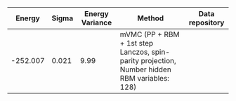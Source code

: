 |       Energy          |  Sigma          | Energy Variance  |  Method                                                |   Data repository      |
| ----------------------| ----------------| -----------------|--------------------------------------------------------|------------------------|
|    -252.007           |  0.021          | 9.99             | mVMC (PP + RBM + 1st step Lanczos, spin-parity projection, Number hidden RBM variables: 128)                     |                        |
